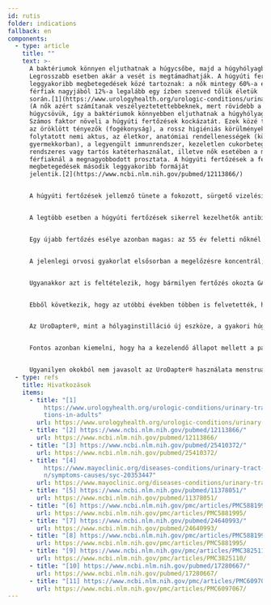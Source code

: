 ```yaml
---
id: rutis
folder: indications
fallback: en
components:
  - type: article
    title: ""
    text: >-
      A baktériumok könnyen eljuthatnak a húgycsőbe, majd a húgyhólyagba is.
      Legrosszabb esetben akár a vesét is megtámadhatják. A húgyúti fertőzések a
      leggyakoribb megbetegedések közé tartoznak: a nők mintegy 60%-a és a
      férfiak nagyjából 12%-a legalább egy ízben szenved tőlük életük
      során.[1](https://www.urologyhealth.org/urologic-conditions/urinary-tract-infections-in-adults)
      (A nők azért számítanak veszélyeztetettebbeknek, mert rövidebb a
      húgycsövük, így a baktériumok könnyebben eljuthatnak a húgyhólyagba.)
      Számos faktor növeli a húgyúti fertőzések kockázatát. Ezek közé tartoznak
      az öröklött tényezők (fogékonyság), a rossz higiéniás körülmények közt
      folytatott nemi aktus, az életkor, anatómiai rendellenességek (különösen
      gyermekkorban), a legyengült immunrendszer, kezeletlen cukorbetegség,
      rendszeres vagy tartós katéterhasználat, illetve nők esetében a menopauza,
      férfiaknál a megnagyobbodott prosztata. A húgyúti fertőzések a fertőzéses
      megbetegedések második leggyakoribb formáját
      jelentik.[2](https://www.ncbi.nlm.nih.gov/pubmed/12113866/)


      A húgyúti fertőzések jellemző tünete a fokozott, sürgető vizelési inger, a vizelés közben jelentkező húgycsőégés vagy fájdalom, a zavaros, vagy kellemetlen szagú vizelet, a véres vizelet, illetve nőknél a medencetáji fájdalom.


      A legtöbb esetben a húgyúti fertőzések sikerrel kezelhetők antibiotikummal, vagy antifungális (gombaellenes) szerekkel, attól függően, hogy a fertőzést baktérium vagy gomba okozta.


      Egy újabb fertőzés esélye azonban magas: az 55 év feletti nőknél több mint 50%, a fiatalabb korosztálynál pedig mintegy 36%.[3](https://www.ncbi.nlm.nih.gov/pubmed/25410372/) Akkor beszélhetünk visszatérő húgyúti fertőzésről, ha 12 hónapon belül 3 vagy több, vagy 6 hónapon belül legalább 2 igazolt fertőzésen esett át valaki.


      A jelenlegi orvosi gyakorlat elsősorban a megelőzésre koncentrál; ezzel kapcsolatos útmutatók több internetes oldalon is hozzáférhetőek.[4](https://www.mayoclinic.org/diseases-conditions)


      Ugyanakkor azt is feltételezik, hogy bármilyen fertőzés okozta GAG-réteg sérülés (ami súlyos húgyúti fertőzéseknél gyakran előfordul) növeli az esélyét annak, hogy a baktériumok megmaradjanak (perzisztáljanak), és további fertőzéseket okozzanak. Egyesek úgy vélik, a visszatérő húgyúti fertőzések az IC/BPS kiváltó okai közé tartoznak.[5](https://www.ncbi.nlm.nih.gov/pubmed/11378051/)


      Ebből következik, hogy az utóbbi években többen is felvetették, hogy a gyakori húgyúti fertőzések terápiájához hozzá kell, hogy tartozzon a GAG-réteg integritásának helyreállítása – ugyanúgy, ahogy az az IC/BPS kezeléséhez is hozzátartozik. Ezt természetesen leghatékonyabban a GAG-réteg alkotóelemeinek hólyaginstillációjával lehet elérni. Valójában az IC/BPS[](https://www.ncbi.nlm.nih.gov/pmc/articles/PMC5881995/) terápiájában használt készítményeket ilyen esetekben is alkalmazzák:[6](https://www.ncbi.nlm.nih.gov/pmc/articles/PMC5881995/) Európában a hyaluronsavat és a chondroitin-szulfátot,[7](https://www.ncbi.nlm.nih.gov/pubmed/24640993/) az Egyesült Államokban pedig a heparint.[8](https://www.ncbi.nlm.nih.gov/pmc/articles/PMC5881995/) Néhány urológus már arra is rávilágított, hogy a visszatérő húgyúti fertőzések megelőzésében is helyet kaphatnának a GAG-réteg regenerálására használt készítmények.[9](https://www.ncbi.nlm.nih.gov/pmc/articles/PMC3825110/),[10](https://www.ncbi.nlm.nih.gov/pubmed/17280667/) Egyes közlemények szerint, hatásos terápiás módszer lehet magát az antibiotikumot instillálni a húgyhólyagba,[11](https://www.ncbi.nlm.nih.gov/pmc/articles/PMC6097067/) ami a húgyúti fertőzések megelőzését is segítheti, illetve olyan esetekben is használható, ha a páciens a kevésbé invazív kezelési módokra (szisztémás gyógyszeradagolás) nem reagált.


      Az UroDapter®, mint a hólyaginstilláció új eszköze, a gyakori húgyúti fertőzések kezelésében is szerepet játszhat. A tény, hogy a segítségével a katéterhez képest jóval kevésbé invazív módon lehet oldatokat juttatni a húgyhólyagba, már azért is kulcsfontosságú, mert éppen a katéterek jelentik a húgyúti fertőzések egyik legfontosabb forrását.


      Fontos azonban kiemelni, hogy ha a kezelendő állapot mellett a páciensnél bakteriális urethritis is fennáll, az UroDapter® használata nem javasolt. Ilyen esetben ugyanis az UroDapterrel végzett kezelés során a baktériumok a húgycsőből a húgyhólyagba sodródhatnak, és hólyagfertőzést válthatnak ki.


      Ugyanilyen okokból nem javasolt az UroDapter® használata menstruáció alatt, illetve a szexuális együttlétet követő két napban sem.
  - type: refs
    title: Hivatkozások
    items:
      - title: "[1]
          https://www.urologyhealth.org/urologic-conditions/urinary-tract-infec\
          tions-in-adults"
        url: https://www.urologyhealth.org/urologic-conditions/urinary-tract-infections-in-adults
      - title: "[2] https://www.ncbi.nlm.nih.gov/pubmed/12113866/"
        url: https://www.ncbi.nlm.nih.gov/pubmed/12113866/
      - title: "[3] https://www.ncbi.nlm.nih.gov/pubmed/25410372/"
        url: https://www.ncbi.nlm.nih.gov/pubmed/25410372/
      - title: "[4]
          https://www.mayoclinic.org/diseases-conditions/urinary-tract-infectio\
          n/symptoms-causes/syc-20353447"
        url: https://www.mayoclinic.org/diseases-conditions/urinary-tract-infection/symptoms-causes/syc-20353447
      - title: "[5] https://www.ncbi.nlm.nih.gov/pubmed/11378051/"
        url: https://www.ncbi.nlm.nih.gov/pubmed/11378051/
      - title: "[6] https://www.ncbi.nlm.nih.gov/pmc/articles/PMC5881995/"
        url: https://www.ncbi.nlm.nih.gov/pmc/articles/PMC5881995/
      - title: "[7] https://www.ncbi.nlm.nih.gov/pubmed/24640993/"
        url: https://www.ncbi.nlm.nih.gov/pubmed/24640993/
      - title: "[8] https://www.ncbi.nlm.nih.gov/pmc/articles/PMC5881995/"
        url: https://www.ncbi.nlm.nih.gov/pmc/articles/PMC5881995/
      - title: "[9] https://www.ncbi.nlm.nih.gov/pmc/articles/PMC3825110/"
        url: https://www.ncbi.nlm.nih.gov/pmc/articles/PMC3825110/
      - title: "[10] https://www.ncbi.nlm.nih.gov/pubmed/17280667/"
        url: https://www.ncbi.nlm.nih.gov/pubmed/17280667/
      - title: "[11] https://www.ncbi.nlm.nih.gov/pmc/articles/PMC6097067/"
        url: https://www.ncbi.nlm.nih.gov/pmc/articles/PMC6097067/
---
```

